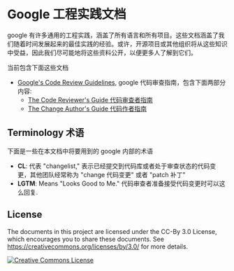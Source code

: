 # Google 工程实践文档

google 有许多通用的工程实践，涵盖了所有语言和所有项目。这些文档涵盖了我们随着时间发展起来的最佳实践的经验。或许，开源项目或其他组织将从这些知识中受益，因此我们尽可能地将这些资料公开，以便更多人了解到它们。

当前包含下面这些文档

*   [Google's Code Review Guidelines](review/index.md), google 代码审查指南，包含下面两部分内容:
    *   [The Code Reviewer's Guide 代码审查者指南](review/reviewer/index.md)
    *   [The Change Author's Guide 代码作者指南](review/developer/index.md)

## Terminology 术语

下面是一些在本文档中将要用到的 google 内部的术语

*   **CL**: 代表 "changelist," 表示已经提交到代码库或者处于审查状态的代码变更，其他团队经常称为 "change 代码变更" 或者 "patch 补丁"
*   **LGTM**: Means "Looks Good to Me." 代码审查者准备接受代码变更时可以这么回复.

## License

The documents in this project are licensed under the CC-By 3.0 License, which
encourages you to share these documents. See
<https://creativecommons.org/licenses/by/3.0/> for more details.

<a rel="license" href="https://creativecommons.org/licenses/by/3.0/"><img alt="Creative Commons License" style="border-width:0" src="https://i.creativecommons.org/l/by/3.0/88x31.png" /></a>
